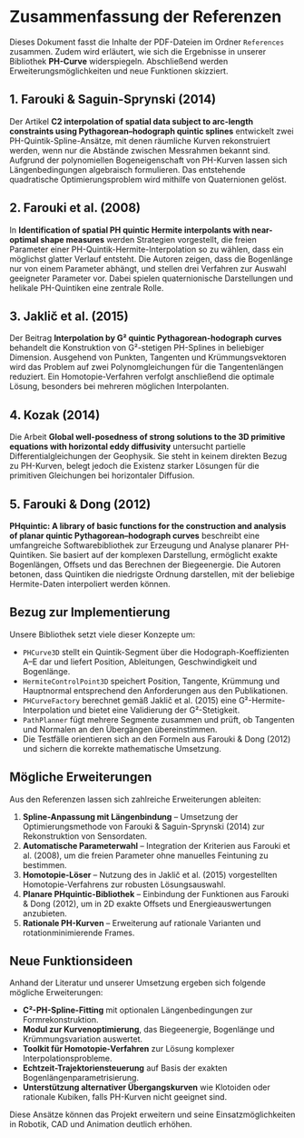 # Zusammenfassung der Referenzen

Dieses Dokument fasst die Inhalte der PDF-Dateien im Ordner `References` zusammen. Zudem wird erläutert, wie sich die Ergebnisse in unserer Bibliothek **PH-Curve** widerspiegeln. Abschließend werden Erweiterungsmöglichkeiten und neue Funktionen skizziert.

## 1. Farouki & Saguin-Sprynski (2014)
Der Artikel **C2 interpolation of spatial data subject to arc-length constraints using Pythagorean–hodograph quintic splines** entwickelt zwei PH-Quintik-Spline-Ansätze, mit denen räumliche Kurven rekonstruiert werden, wenn nur die Abstände zwischen Messrahmen bekannt sind. Aufgrund der polynomiellen Bogeneigenschaft von PH-Kurven lassen sich Längenbedingungen algebraisch formulieren. Das entstehende quadratische Optimierungsproblem wird mithilfe von Quaternionen gelöst.

## 2. Farouki et al. (2008)
In **Identification of spatial PH quintic Hermite interpolants with near-optimal shape measures** werden Strategien vorgestellt, die freien Parameter einer PH-Quintik-Hermite-Interpolation so zu wählen, dass ein möglichst glatter Verlauf entsteht. Die Autoren zeigen, dass die Bogenlänge nur von einem Parameter abhängt, und stellen drei Verfahren zur Auswahl geeigneter Parameter vor. Dabei spielen quaternionische Darstellungen und helikale PH-Quintiken eine zentrale Rolle.

## 3. Jaklič et al. (2015)
Der Beitrag **Interpolation by G² quintic Pythagorean-hodograph curves** behandelt die Konstruktion von G²-stetigen PH-Splines in beliebiger Dimension. Ausgehend von Punkten, Tangenten und Krümmungsvektoren wird das Problem auf zwei Polynomgleichungen für die Tangentenlängen reduziert. Ein Homotopie-Verfahren verfolgt anschließend die optimale Lösung, besonders bei mehreren möglichen Interpolanten.

## 4. Kozak (2014)
Die Arbeit **Global well-posedness of strong solutions to the 3D primitive equations with horizontal eddy diffusivity** untersucht partielle Differentialgleichungen der Geophysik. Sie steht in keinem direkten Bezug zu PH-Kurven, belegt jedoch die Existenz starker Lösungen für die primitiven Gleichungen bei horizontaler Diffusion.

## 5. Farouki & Dong (2012)
**PHquintic: A library of basic functions for the construction and analysis of planar quintic Pythagorean–hodograph curves** beschreibt eine umfangreiche Softwarebibliothek zur Erzeugung und Analyse planarer PH-Quintiken. Sie basiert auf der komplexen Darstellung, ermöglicht exakte Bogenlängen, Offsets und das Berechnen der Biegeenergie. Die Autoren betonen, dass Quintiken die niedrigste Ordnung darstellen, mit der beliebige Hermite-Daten interpoliert werden können.

## Bezug zur Implementierung
Unsere Bibliothek setzt viele dieser Konzepte um:
- `PHCurve3D` stellt ein Quintik-Segment über die Hodograph-Koeffizienten A–E dar und liefert Position, Ableitungen, Geschwindigkeit und Bogenlänge.
- `HermiteControlPoint3D` speichert Position, Tangente, Krümmung und Hauptnormal entsprechend den Anforderungen aus den Publikationen.
- `PHCurveFactory` berechnet gemäß Jaklič et al. (2015) eine G²-Hermite-Interpolation und bietet eine Validierung der G²-Stetigkeit.
- `PathPlanner` fügt mehrere Segmente zusammen und prüft, ob Tangenten und Normalen an den Übergängen übereinstimmen.
- Die Testfälle orientieren sich an den Formeln aus Farouki & Dong (2012) und sichern die korrekte mathematische Umsetzung.

## Mögliche Erweiterungen
Aus den Referenzen lassen sich zahlreiche Erweiterungen ableiten:
1. **Spline-Anpassung mit Längenbindung** – Umsetzung der Optimierungsmethode von Farouki & Saguin-Sprynski (2014) zur Rekonstruktion von Sensordaten.
2. **Automatische Parameterwahl** – Integration der Kriterien aus Farouki et al. (2008), um die freien Parameter ohne manuelles Feintuning zu bestimmen.
3. **Homotopie-Löser** – Nutzung des in Jaklič et al. (2015) vorgestellten Homotopie-Verfahrens zur robusten Lösungsauswahl.
4. **Planare PHquintic-Bibliothek** – Einbindung der Funktionen aus Farouki & Dong (2012), um in 2D exakte Offsets und Energieauswertungen anzubieten.
5. **Rationale PH-Kurven** – Erweiterung auf rationale Varianten und rotationminimierende Frames.

## Neue Funktionsideen
Anhand der Literatur und unserer Umsetzung ergeben sich folgende mögliche Erweiterungen:
- **C²-PH-Spline-Fitting** mit optionalen Längenbedingungen zur Formrekonstruktion.
- **Modul zur Kurvenoptimierung**, das Biegeenergie, Bogenlänge und Krümmungsvariation auswertet.
- **Toolkit für Homotopie-Verfahren** zur Lösung komplexer Interpolationsprobleme.
- **Echtzeit-Trajektoriensteuerung** auf Basis der exakten Bogenlängenparametrisierung.
- **Unterstützung alternativer Übergangskurven** wie Klotoiden oder rationale Kubiken, falls PH-Kurven nicht geeignet sind.

Diese Ansätze können das Projekt erweitern und seine Einsatzmöglichkeiten in Robotik, CAD und Animation deutlich erhöhen.

